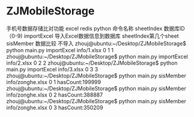 # ZJMobileStorage
手机号数据存储比对功能 excel redis python
命令名称 sheetIndex 数据库ID（0-9)
importExcel 导入Excel数据信息到数据库 sheetIndex第几个sheet
sisMember 数据比较 不导入
zhouj@ubuntu:~/Desktop/ZJMobileStorage$ python main.py importExcel info/1.xlsx 0 1
1
zhouj@ubuntu:~/Desktop/ZJMobileStorage$ python main.py importExcel info/2.xlsx 0 2
2
zhouj@ubuntu:~/Desktop/ZJMobileStorage$ python main.py importExcel info/3.xlsx 0 3
3
zhouj@ubuntu:~/Desktop/ZJMobileStorage$ python main.py sisMember info/zonghe.xlsx 0 1
hasCount:199999
zhouj@ubuntu:~/Desktop/ZJMobileStorage$ python main.py sisMember info/zonghe.xlsx 0 2
hasCount:388887
zhouj@ubuntu:~/Desktop/ZJMobileStorage$ python main.py sisMember info/zonghe.xlsx 0 3
hasCount:350209

